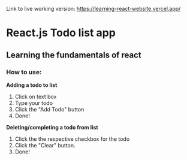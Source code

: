 Link to live working version: https://learning-react-website.vercel.app/
# React.js Todo list app
## Learning the fundamentals of react 

### How to use:

**Adding a todo to list**

1. Click on text box
2. Type your todo
3. Click the "Add Todo" button
4. Done!

**Deleting/completing a todo from list**
1. Click the the respective checkbox for the todo
2. Click the "Clear" button.
3. Done!
